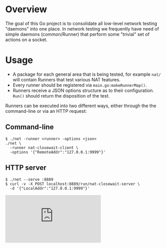 # Overview

The goal of this Go project is to consolidate all low-level
network testing "daemons" into one place. In network testing we
frequently have need of simple daemons (common/Runner) that perform
some "trivial" set of actions on a socket.

# Usage

* A package for each general area that is being tested, for example
  `nat/` will contain Runners that test various NAT features.
* Every runner should be registered via `main.go:makeRunnerMap()`.
* Runners receive a JSON options structure as to their configuration. `Run()`
  should return the disposition of the test.

Runners can be executed into two different ways, either through the
the command-line or via an HTTP request:

## Command-line

````
$ ./net -runner <runner> -options <json>
./net \
  -runner nat-closewait-client \
  -options '{"RemoteAddr":"127.0.0.1:9999"}'
````

## HTTP server
````
$ ./net --serve :8889
$ curl -v -X POST localhost:8889/run/nat-closewait-server \
  -d '{"LocalAddr":"127.0.0.1:9999"}'
````


[![Analytics](https://kubernetes-site.appspot.com/UA-36037335-10/GitHub/test/images/net/README.md?pixel)]()
